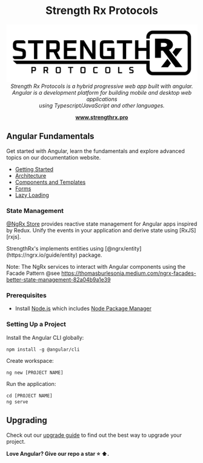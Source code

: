 <h1 align="center">Strength Rx Protocols</h1>

<p align="center">
  <img src="./src/assets/icon/logo.png" alt="angular-logo"/>
  <br>
  <i>Strength Rx Protocols is a hybrid progressive web app built with angular.
    <br>Angular is a development platform for building mobile and desktop web applications
    <br> using Typescript/JavaScript and other languages.</i>
  <br>
</p>

<p align="center">
  <a href="https://www.angular.io"><strong>www.strengthrx.pro</strong></a>
  <br>
</p>

## Angular Fundamentals

Get started with Angular, learn the fundamentals and explore advanced topics on our documentation website.

- [Getting Started][quickstart]
- [Architecture][architecture]
- [Components and Templates][componentstemplates]
- [Forms][forms]
- [Lazy Loading][lazyloading]


### State Management
[@NgRx Store](https://ngrx.io/guide/store/why) provides reactive state management for Angular apps inspired by Redux. Unify the events in your application and derive state using [RxJS][rxjs].

<p>StrengthRx's implements entities using [@ngrx/entity](https://ngrx.io/guide/entity) package.

Note: The NgRx services to interact with Angular components using the Facade Pattern
@see https://thomasburlesonia.medium.com/ngrx-facades-better-state-management-82a04b9a1e39
</p>

### Prerequisites

- Install [Node.js] which includes [Node Package Manager][npm]

### Setting Up a Project

Install the Angular CLI globally:

```
npm install -g @angular/cli
```

Create workspace:

```
ng new [PROJECT NAME]
```

Run the application:

```
cd [PROJECT NAME]
ng serve
```

## Upgrading

Check out our [upgrade guide](https://update.angular.io/) to find out the best way to upgrade your project.


**Love Angular? Give our repo a star :star: :arrow_up:.**

[quickstart]: https://angular.io/start
[ng]: https://angular.io
[documentation]: https://angular.io/docs
[angularmaterial]: https://material.angular.io/
[cli]: https://cli.angular.io/
[architecture]: https://angular.io/guide/architecture
[componentstemplates]: https://angular.io/guide/displaying-data
[forms]: https://angular.io/guide/forms-overview
[lazyloading]: https://angular.io/guide/lazy-loading-ngmodules
[node.js]: https://nodejs.org/
[npm]: https://www.npmjs.com/get-npm
